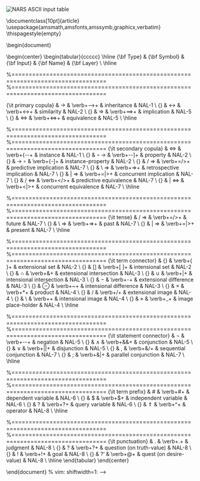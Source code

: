 
![NARS ASCII input table](https://user-images.githubusercontent.com/24262360/51793364-56b02300-218d-11e9-8a28-a0b71146b5d7.png)

[](asdasd)
\documentclass[10pt]{article}
\usepackage{amsmath,amsfonts,amssymb,graphicx,verbatim}
\thispagestyle{empty}

\begin{document}

\begin{center}
 \begin{tabular}{ccccc}
  \hline
  {\bf Type} & {\bf Symbol} & {\bf Input} & {\bf Name} &  {\bf Layer} \\
  \hline

  %=================================================================================
  %=================================================================================

  {\it primary copula} & $\rightarrow$ &  \verb+-->+ &  inheritance &  NAL-1 \\
  {} & $\leftrightarrow$ &  \verb+<->+ &  similarity &  NAL-2 \\
  {} & $\Rightarrow$ &  \verb+==>+ &  implication &  NAL-5 \\
  {} & $\Leftrightarrow$ &  \verb+<=>+ &  equivalence &  NAL-5 \\
  \hline
 
  %=================================================================================
  %=================================================================================
  {\it secondary copula} & $\Leftrightarrow$ &  \verb+{--+ &  instance &  NAL-1 \\
  {} & $\circ \!\! \rightarrow$ &  \verb+--]+ &  property &  NAL-2 \\
  {} & $\rightarrow \!\! \circ$ &  \verb+{-]+ &  instance-property &  NAL-2 \\
  {} & $/ \!\!\! \Rightarrow$ &  \verb+=/>+ &  predictive implication &  NAL-7 \\
  {} & $\setminus \!\!\! \Rightarrow$ &  \verb+=\>+ &  retrospective implication &  NAL-7 \\
  {} & $| \!\!\! \Rightarrow$ &  \verb+=|>+ &  concurrent implication &  NAL-7 \\
  {} & $/ \!\!\! \Leftrightarrow$ &  \verb+</>+ &  predictive equivalence &  NAL-7 \\
  {} & $| \!\!\! \Leftrightarrow$ &  \verb+<|>+ &  concurrent equivalence &  NAL-7 \\
  \hline 
  
  %=================================================================================
  %=================================================================================
  {\it tense} & $/ \!\!\! \Rightarrow$ &  \verb+=/>+ &  future &  NAL-7 \\
  {} & $\setminus \!\!\! \Rightarrow$ &  \verb+=\>+ &  past &  NAL-7 \\
  {} & $| \!\!\! \Rightarrow$ &  \verb+=|>+ &  present &  NAL-7 \\
  \hline
  
  %=================================================================================
  %================================================================================= 
  {\it term connector} & $\{\}$ &  \verb+{ }+ &  extensional set &  NAL-2 \\
  {} & $[ ]$ &  \verb+[ ]+ &  intensional set &  NAL-2 \\
  {} & $\cap$ &  \verb+&+ &  extensional intersection &  NAL-3 \\
  {} & $\cup$ &  \verb+|+ &  intensional intersection &  NAL-3 \\
  {} & $-$ &  \verb+-+ &  extensional difference &  NAL-3 \\
  {} & $\ominus$ &  \verb+~+ &  intensional difference &  NAL-3 \\
  {} & $\times$ &  \verb+*+ &  product &  NAL-4 \\
  {} & $/$ &  \verb+/+ &  extensional image &  NAL-4 \\
  {} & $\setminus$ &  \verb+\+ &  intensional image &  NAL-4 \\
  {} & $\diamond$ &  \verb+_+ &  image place-holder &  NAL-4 \\
  \hline 
  
  %=================================================================================
  %================================================================================= 
  {\it statement connector} & $\neg$ &  \verb+--+ &  negation &  NAL-5 \\
  {} & $\wedge$ &  \verb+&&+ &  conjunction &  NAL-5 \\
  {} & $\vee$ &  \verb+||+ &  disjunction &  NAL-5 \\
  {} & $,$ &  \verb+&/+ &  sequential conjunction &  NAL-7 \\
  {} & $;$ &  \verb+&|+ & parallel conjunction &  NAL-7 \\
  \hline 
  
  %=================================================================================
  %================================================================================= 
  {\it term prefix} & $\#$ &  \verb+#+ &  dependent variable &  NAL-6 \\
  {} & $\$$ &  \verb+$+ &  independent variable &  NAL-6 \\
  {} & $?$ &  \verb+?+ &  query variable &  NAL-6 \\
  {} & $\Uparrow$ &  \verb+^+ &  operator &  NAL-8 \\
  \hline 
  
  %=================================================================================
  %================================================================================= 
  {\it punctuation} & $.$ &  \verb+.+ &  judgment &  NAL-8 \\
  {} & $?$ &  \verb+?+ &  question (on truth-value) &  NAL-8 \\
  {} & $!$ &  \verb+!+ &  goal &  NAL-8 \\
  {} & $\mbox{?`}$ &  \verb+@+ &  quest (on desire-value) &  NAL-8 \\
  \hline 
   \end{tabular}
\end{center}

\end{document}
% vim: shiftwidth=1:
-->